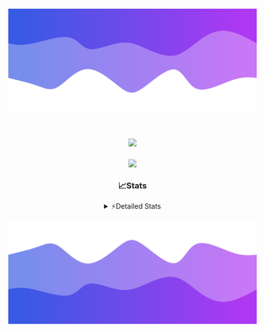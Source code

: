![Header](./header.png)
<div align="center">

<h1 align="center">
  <a href="https://git.io/typing-svg">
    <img src="https://readme-typing-svg.herokuapp.com/?lines=Hello,+There!+%F0%9F%91%8B;This+is+chicho.;Owner+on+Ocean;&center=true&size=25">
  </a>
</h1>
  
<p align="center">
  <img src="https://lanyard.cnrad.dev/api/852683595378196480" />
</p>

### 📈Stats
<details>
    <summary> ⚡Detailed Stats</summary>
    <br/>

<!--START_SECTION:waka-->
![Code Time](http://img.shields.io/badge/Code%20Time-618%20hrs%2021%20mins-blue)

![Profile Views](http://img.shields.io/badge/Profile%20Views-6-blue)

**🐱 My GitHub Data** 

> 📦 59.6 kB Used in GitHub's Storage 
 > 
> 🏆 1 Contributions in the Year 2024
 > 
> 🚫 Not Opted to Hire
 > 
> 📜 13 Public Repositories 
 > 
> 🔑 8 Private Repositories 
 > 
**I'm a Night 🦉** 

```text
🌞 Morning                20 commits          █░░░░░░░░░░░░░░░░░░░░░░░░   05.52 % 
🌆 Daytime                40 commits          ███░░░░░░░░░░░░░░░░░░░░░░   11.05 % 
🌃 Evening                159 commits         ███████████░░░░░░░░░░░░░░   43.92 % 
🌙 Night                  143 commits         ██████████░░░░░░░░░░░░░░░   39.50 % 
```
📅 **I'm Most Productive on Tuesday** 

```text
Monday                   19 commits          █░░░░░░░░░░░░░░░░░░░░░░░░   05.25 % 
Tuesday                  103 commits         ███████░░░░░░░░░░░░░░░░░░   28.45 % 
Wednesday                69 commits          █████░░░░░░░░░░░░░░░░░░░░   19.06 % 
Thursday                 48 commits          ███░░░░░░░░░░░░░░░░░░░░░░   13.26 % 
Friday                   41 commits          ███░░░░░░░░░░░░░░░░░░░░░░   11.33 % 
Saturday                 31 commits          ██░░░░░░░░░░░░░░░░░░░░░░░   08.56 % 
Sunday                   51 commits          ████░░░░░░░░░░░░░░░░░░░░░   14.09 % 
```


📊 **This Week I Spent My Time On** 

```text
🕑︎ Time Zone: America/Argentina/Buenos_Aires

💬 Programming Languages: 
JavaScript               7 hrs 33 mins       ████████████░░░░░░░░░░░░░   47.47 % 
Python                   4 hrs 58 mins       ████████░░░░░░░░░░░░░░░░░   31.26 % 
HTML                     2 hrs 3 mins        ███░░░░░░░░░░░░░░░░░░░░░░   12.95 % 
JSON                     58 mins             ██░░░░░░░░░░░░░░░░░░░░░░░   06.10 % 
Nginx configuration file 12 mins             ░░░░░░░░░░░░░░░░░░░░░░░░░   01.29 % 

🔥 Editors: 
VS Code                  15 hrs 56 mins      █████████████████████████   100.00 % 

🐱‍💻 Projects: 
Unknown Project          10 hrs 48 mins      █████████████████░░░░░░░░   67.85 % 
Backend                  4 hrs 15 mins       ███████░░░░░░░░░░░░░░░░░░   26.77 % 
bot2                     36 mins             █░░░░░░░░░░░░░░░░░░░░░░░░   03.80 % 
bot                      15 mins             ░░░░░░░░░░░░░░░░░░░░░░░░░   01.58 % 

💻 Operating System: 
Windows                  15 hrs 56 mins      █████████████████████████   100.00 % 
```

**I Mostly Code in JavaScript** 

```text
JavaScript               10 repos            ████████░░░░░░░░░░░░░░░░░   32.26 % 
HTML                     6 repos             █████░░░░░░░░░░░░░░░░░░░░   19.35 % 
CSS                      4 repos             ███░░░░░░░░░░░░░░░░░░░░░░   12.90 % 
C#                       2 repos             ██░░░░░░░░░░░░░░░░░░░░░░░   06.45 % 
Batchfile                1 repo              █░░░░░░░░░░░░░░░░░░░░░░░░   03.23 % 
```




 Last Updated on 13/01/2024 01:56:26 UTC
<!--END_SECTION:waka-->
</details>

![Footer](./footer.png)
